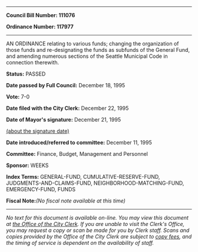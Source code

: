 

********

**Council Bill Number: 111076**
   
**Ordinance Number: 117977**
********

 AN ORDINANCE relating to various funds; changing the organization of those funds and re-designating the funds as subfunds of the General Fund, and amending numerous sections of the Seattle Municipal Code in connection therewith.

**Status:** PASSED
   
**Date passed by Full Council:** December 18, 1995
   
**Vote:** 7-0
   
**Date filed with the City Clerk:** December 22, 1995
   
**Date of Mayor's signature:** December 21, 1995
   
[(about the signature date)](/~public/approvaldate.htm)
   
   
   
**Date introduced/referred to committee:** December 11, 1995
   
**Committee:** Finance, Budget, Management and Personnel
   
**Sponsor:** WEEKS
   
   
**Index Terms:** GENERAL-FUND, CUMULATIVE-RESERVE-FUND, JUDGMENTS-AND-CLAIMS-FUND, NEIGHBORHOOD-MATCHING-FUND, EMERGENCY-FUND, FUNDS

**Fiscal Note:**_(No fiscal note available at this time)_
********

_No text for this document is available on-line. You may view this document at [the Office of the City Clerk](http://www.seattle.gov/leg/clerk/contactUs.htm). If you are unable to visit the Clerk's Office, you may request a copy or scan be made for you by Clerk staff. Scans and copies provided by the Office of the City Clerk are subject to [copy fees](http://clerk.seattle.gov/~public/clerkfees.htm), and the timing of service is dependent on the availability of staff._

